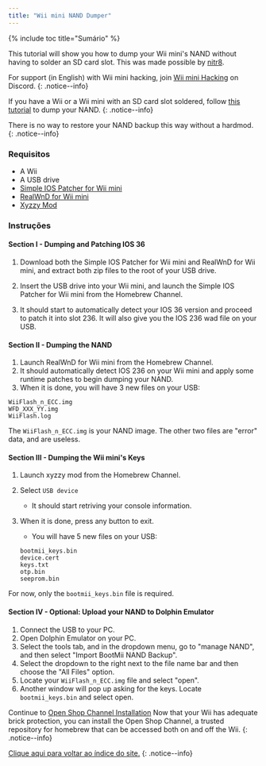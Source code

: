 ```yaml
---
title: "Wii mini NAND Dumper"
---
```


{% include toc title="Sumário" %}

This tutorial will show you how to dump your Wii mini's NAND without having to solder an SD card slot. This was made possible by [nitr8](https://gbatemp.net/members/nitr8.72581/).


For support (in English) with Wii mini hacking, join [Wii mini Hacking](https://discord.gg/6ryxnkS) on Discord.
{: .notice--info}

If you have a Wii or a Wii mini with an SD card slot soldered, follow [this tutorial](bootmii) to dump your NAND.
{: .notice--info}

There is no way to restore your NAND backup this way without a hardmod.
{: .notice--info}

### Requisitos

* A Wii
* A USB drive
* [Simple IOS Patcher for Wii mini](https://oscwii.org/library/app/SimpleIOSPatcher_Mini)
* [RealWnD for Wii mini](https://oscwii.org/library/app/RealWnD_Mini)
* [Xyzzy Mod](https://oscwii.org/library/app/xyzzy-mod)

### Instruções

#### Section I - Dumping and Patching IOS 36

1. Download both the Simple IOS Patcher for Wii mini and RealWnD for Wii mini, and extract both zip files to the root of your USB drive.

1. Insert the USB drive into your Wii mini, and launch the Simple IOS Patcher for Wii mini from the Homebrew Channel.
1. It should start to automatically detect your IOS 36 version and proceed to patch it into slot 236. It will also give you the IOS 236 wad file on your USB.

#### Section II - Dumping the NAND

1. Launch RealWnD for Wii mini from the Homebrew Channel.
1. It should automatically detect IOS 236 on your Wii mini and apply some runtime patches to begin dumping your NAND.
1. When it is done, you will have 3 new files on your USB:

```
WiiFlash_n_ECC.img
WFD_XXX_YY.img
WiiFlash.log
```

The `WiiFlash_n_ECC.img` is your NAND image. The other two files are "error" data, and are useless.

#### Section III - Dumping the Wii mini's Keys

1. Launch xyzzy mod from the Homebrew Channel.
1. Select `USB device`
    + It should start retriving your console information.
1. When it is done, press any button to exit.
    + You will have 5 new files on your USB:

    ```
    bootmii_keys.bin
    device.cert
    keys.txt
    otp.bin
    seeprom.bin
    ```

For now, only the `bootmii_keys.bin` file is required.


#### Section IV - Optional: Upload your NAND to Dolphin Emulator

1. Connect the USB to your PC.
1. Open Dolphin Emulator on your PC.
1. Select the tools tab, and in the dropdown menu, go to "manage NAND", and then select "Import BootMii NAND Backup".
1. Select the dropdown to the right next to the file name bar and then choose the "All Files" option.
1. Locate your `WiiFlash_n_ECC.img` file and select "open".
1. Another window will pop up asking for the keys. Locate `bootmii_keys.bin` and select open.

Continue to [Open Shop Channel Installation](osc) Now that your Wii has adequate brick protection, you can install the Open Shop Channel, a trusted repository for homebrew that can be accessed both on and off the Wii.
{: .notice--info}

[Clique aqui para voltar ao índice do site.](site-navigation)
{: .notice--info}
